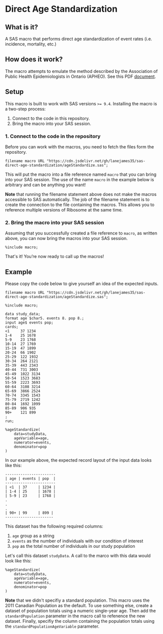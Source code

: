 # Direct Age Standardization
## What is it?
A SAS macro that performs direct age standardization of event rates (i.e. incidence, mortality, etc.)

## How does it work?
The macro attempts to emulate the method described by the Association of Public Health Epidemiologists in Ontario (APHEO). See this PDF [document](http://core.apheo.ca/resources/indicators/Standardization%20report_NamBains_FINALMarch16.pdf).

## Setup
This macro is built to work with SAS versions `>= 9.4`. Installing the macro is a two-step process:
1. Connect to the code in this repository.
2. Bring the macro into your SAS session.

### 1. Connect to the code in the repository
Before you can work with the macros, you need to fetch the files form the repository.

```
filename macro URL "https://cdn.jsdelivr.net/gh/lanejames35/sas-direct-age-standardization/ageStandardize.sas";
```
This will put the macro into a file reference named `macro` that you can bring into your SAS session. The use of the name `macro` in the example below is arbitrary and can be anything you want!

**Note** that running the filename statement above does not make the macros accessible to SAS automatically. The job of the filename statement is to create the connection to the file containing the macros. This allows you to reference multiple versions of Ribosome at the same time.

### 2. Bring the macro into your SAS session
Assuming that you successfully created a file reference to `macro`, as written above, you can now bring the macros into your SAS session.

```
%include macro;
```

That's it! You’re now ready to call up the macros!

## Example
Please copy the code below to give yourself an idea of the expected inputs.

```
filename macro URL "https://cdn.jsdelivr.net/gh/lanejames35/sas-direct-age-standardization/ageStandardize.sas";

%include macro;

data study_data;
format age $char5. events 8. pop 8.;
input age$ events pop;
cards;
<1     37 1234
1-4    25 1678
5-9    23 1768
10-14  27 1769
15-19  47 1899
20-24  66 1902
25-29  122 1932
30-34  264 2121
35-39  443 2343
40-44  731 3003
45-49  1022 3134
50-54  1523 3683
55-59  2223 3693
60-64  3108 3214
65-69  3866 2524
70-74  3345 1543
75-79  2719 1242
80-84  1692 1099
85-89  906 935
90+    121 899
;
run;

%ageStandardize(
    data=studyData,
    ageVariable=age,
    numerator=events,
    denominator=pop
)
```

In our example above, the expected record layout of the input data looks like this:

```
-----------------------
| age | events | pop  | 
-----------------------
| <1  | 37     | 1234 |
| 1-4 | 25     | 1678 |
| 5-9 | 23     | 1768 |
.
.
.
| 90+ | 99     | 899 |
----------------------
```

This dataset has the following required columns:
1. `age` group as a string
2. `events` as the number of individuals with our condition of interest
3. `pop` as the total number of individuals in our study population

Let's call this dataset `studyData`. A call to the marco with this data would look like this:
```
%ageStandardize(
    data=studyData,
    ageVariable=age,
    numerator=events,
    denominator=pop
)
```

**Note** that we didn't specifiy a standard population. This macro uses the 2011 Canadian Population as the default. To use something else, create a dataset of population totals using a numeric single-year age. Then add the `standardPopulation` parameter in the macro call to refenence the new dataset. Finally, specifiy the column containing the population totals using the `standardPopulationAgeVariable` parameter.
